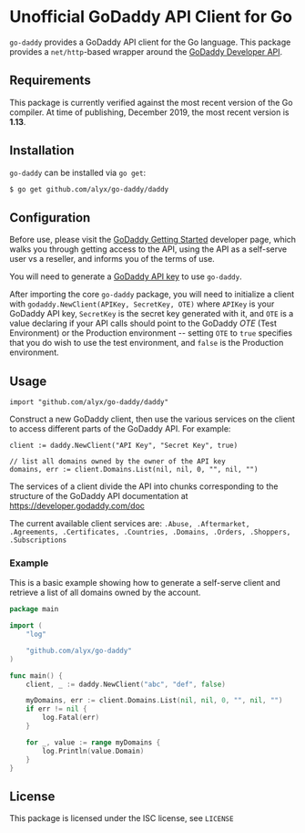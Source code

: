 # Unofficial GoDaddy API Client for Go

`go-daddy` provides a GoDaddy API client for the Go language. This package
provides a `net/http`-based wrapper around the [GoDaddy Developer API](https://developer.godaddy.com/).

## Requirements

This package is currently verified against the most recent version of the Go
compiler. At time of publishing, December 2019, the most recent version is
**1.13**. 

## Installation

`go-daddy` can be installed via `go get`:

```bash
$ go get github.com/alyx/go-daddy/daddy
```

## Configuration

Before use, please visit the [GoDaddy Getting Started](https://developer.godaddy.com/getstarted)
developer page, which walks you through getting access to the API, using the API as a self-serve user vs a reseller, and informs you of the terms of use.

You will need to generate a [GoDaddy API key](https://developer.godaddy.com/keys) to use `go-daddy`.

After importing the core `go-daddy` package, you will need to initialize a
client with `godaddy.NewClient(APIKey, SecretKey, OTE)` where `APIKey` is your
GoDaddy API key, `SecretKey` is the secret key generated with it, and `OTE`
is a value declaring if your API calls should point to the GoDaddy _OTE_
(Test Environment) or the Production environment -- setting `OTE` to `true`
specifies that you do wish to use the test environment, and `false` is the
Production environment.

## Usage

```
import "github.com/alyx/go-daddy/daddy"
```

Construct a new GoDaddy client, then use the various services on the client to
access different parts of the GoDaddy API. For example:

```
client := daddy.NewClient("API Key", "Secret Key", true)

// list all domains owned by the owner of the API key
domains, err := client.Domains.List(nil, nil, 0, "", nil, "")
```

The services of a client divide the API into chunks corresponding to the
structure of the GoDaddy API documentation at https://developer.godaddy.com/doc

The current available client services are:
`.Abuse, .Aftermarket, .Agreements, .Certificates, .Countries, .Domains, .Orders, .Shoppers, .Subscriptions`

### Example

This is a basic example showing how to generate a self-serve client and
retrieve a list of all domains owned by the account.

```go
package main

import (
	"log"

	"github.com/alyx/go-daddy"
)

func main() {
	client, _ := daddy.NewClient("abc", "def", false)

	myDomains, err := client.Domains.List(nil, nil, 0, "", nil, "")
	if err != nil {
		log.Fatal(err)
	}

	for _, value := range myDomains {
		log.Println(value.Domain)
	}
}
```

## License

This package is licensed under the ISC license, see `LICENSE`